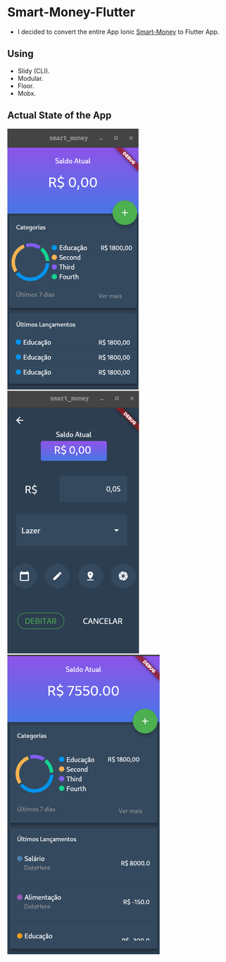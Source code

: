 # Smart-Money-Flutter
* I decided to convert the entire App Ionic [Smart-Money](https://github.com/raphaelbarbosaqwerty/Ionic) to Flutter App.
## Using
* Slidy (CLI).
* Modular.
* Floor.
* Mobx.
## Actual State of the App
![SmartMoneyOne](https://raw.githubusercontent.com/raphaelbarbosaqwerty/Smart-Money-Flutter/master/images/smart_flutter_1.png)
![SmartMoneyTwo](https://raw.githubusercontent.com/raphaelbarbosaqwerty/Smart-Money-Flutter/master/images/smart_flutter_2.png)
![SmartMoneyThree](https://raw.githubusercontent.com/raphaelbarbosaqwerty/Smart-Money-Flutter/master/images/smart_flutter_3.png)  

